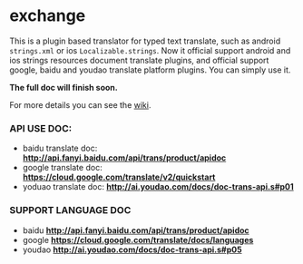 # exchange

This is a plugin based translator for typed text translate, 
such as android ```strings.xml``` or ios ```Localizable.strings```.
Now it official support android and ios strings resources document 
translate plugins, and official support google, baidu and youdao 
translate platform plugins. You can simply use it.

**The full doc will finish soon.**

For more details you can see the [wiki][1].

### API USE DOC:

- baidu translate doc:
**http://api.fanyi.baidu.com/api/trans/product/apidoc**
- google translate doc:
**https://cloud.google.com/translate/v2/quickstart**
- yoduao translate doc:
**http://ai.youdao.com/docs/doc-trans-api.s#p01**

### SUPPORT LANGUAGE DOC

- baidu
**http://api.fanyi.baidu.com/api/trans/product/apidoc**
- google
**https://cloud.google.com/translate/docs/languages**
- youdao
**http://ai.youdao.com/docs/doc-trans-api.s#p05**

[1]: https://github.com/onlynight/exchange/wiki